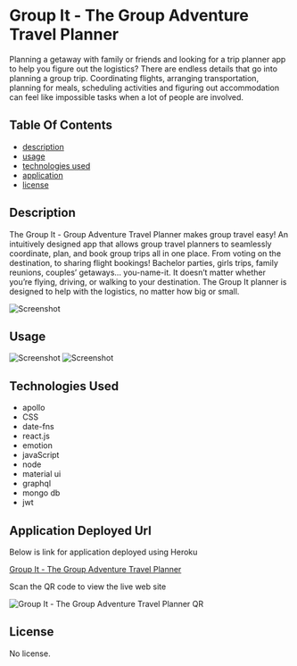 # Group It - The Group Adventure Travel Planner
Planning a getaway with family or friends and looking for a trip planner app to help you figure out the logistics? 
There are endless details that go into planning a group trip. Coordinating flights, arranging transportation, planning for meals, scheduling activities and figuring out accommodation can feel like impossible tasks when a lot of people are involved.

## Table Of Contents

- [description](#description)
- [usage](#usage)
- [technologies used](#technologies-used)
- [application](#application-deployed-url)
- [license](#license)

## Description

The Group It - Group Adventure Travel Planner makes group travel easy! An intuitively designed app that allows group travel planners to seamlessly coordinate, plan, and book group trips all in one place. From voting on the destination, to sharing flight bookings!
Bachelor parties, girls trips, family reunions, couples’ getaways… you-name-it. It doesn’t matter whether you’re flying, driving, or walking to your destination. The Group It planner is designed to help with the logistics, no matter how big or small.


![Screenshot](../adventure-planner/client/src/assets/images/)


## Usage

![Screenshot](../adventure-planner/client/src/assets/images/login.png)
![Screenshot](../adventure-planner/client/src/assets/images/signup.png)


## Technologies Used

- apollo
- CSS
- date-fns
- react.js
- emotion
- javaScript
- node
- material ui
- graphql
- mongo db
- jwt

## Application Deployed Url

Below is link for application deployed using Heroku

[Group It - The Group Adventure Travel Planner]()

Scan the QR code to view the live web site

![Group It - The Group Adventure Travel Planner QR]()

## License

No license.